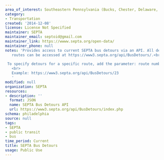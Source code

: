```yaml
---
area_of_interest: Southeastern Pennsylvania (Bucks, Chester, Delaware, Montgomery, Philadelphia counties)
category:
- Transportation
created: '2014-12-08'
license: License Not Specified
maintainer: SEPTA
maintainer_email: septoid@gmail.com
maintainer_link: https://wwww.septa.org/open-data/
maintainer_phone: null
notes: 'Provides access to current SEPTA bus detours via an API. All detours for all
   routes can be accessed at https://www3.septa.org/api/BusDetours/.<br>
   
 To specify detours for a specific route, add the parameter: route number to the URL.
   <br>
   Example: https://www3.septa.org/api/BusDetours/23
   '
modified: null
organization: SEPTA
resources:
- description: ''
  format: JSON
  name: SEPTA Bus Detours API
  url: https://www3.septa.org/api/BusDetours/index.php
schema: philadelphia
source: null
tags: 
- SEPTA
- public transit
- bus
time_period: Current
title: SEPTA Bus Detours
usage: Public Use
---
```

